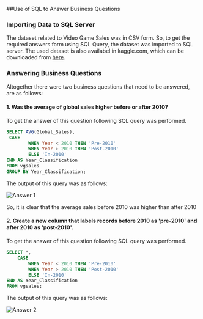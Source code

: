 ##Use of SQL to Answer Business Questions

### Importing Data to SQL Server
The dataset related to Video Game Sales was in CSV form. So, to get the required answers form using SQL Query, the dataset was imported to SQL server. The used dataset is also availabel in kaggle.com, which can be downloaded from [here](https://www.kaggle.com/datasets/gregorut/videogamesales?resource=download).

### Answering Business Questions
Altogether there were two business questions that need to be answered, are as follows:

#### 1. Was the average of global sales higher before or after 2010?

To get the answer of this question following SQL query was performed.
```sql
SELECT AVG(Global_Sales),
 CASE
        WHEN Year < 2010 THEN 'Pre-2010'
        WHEN Year > 2010 THEN 'Post-2010'
        ELSE 'In-2010'
END AS Year_Classification
FROM vgsales
GROUP BY Year_Classification;
```

The output of this query was as follows:

![Answer 1](https://user-images.githubusercontent.com/109762085/201998411-0ac3918d-3e65-46be-b913-aa94731ae9dc.png)

So, it is clear that the average sales before 2010 was higher than after 2010

#### 2. Create a new column that labels records before 2010 as 'pre-2010' and after 2010 as 'post-2010'.

To get the answer of this question following SQL query was performed.
```sql
SELECT *,
    CASE
        WHEN Year < 2010 THEN 'Pre-2010'
        WHEN Year > 2010 THEN 'Post-2010'
        ELSE 'In-2010'
END AS Year_Classification
FROM vgsales;
```

The output of this query was as follows:

![Answer 2](https://user-images.githubusercontent.com/109762085/201997487-910bb4e3-8ce2-4e99-95d2-b03cbb48d3c1.png)

